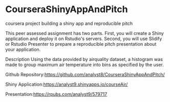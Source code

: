 # CourseraShinyAppAndPitch
coursera project building a shiny app and reproducible pitch

This peer assessed assignment has two parts. First, you will create a Shiny application and deploy it on Rstudio's servers. Second, you will use Slidify or Rstudio Presenter to prepare a reproducible pitch presentation about your application.

Description
Using the data provided by airquality dataset, a histogram was made to group maximum air temperature into bins as specified by the user.

Github Repository:https://github.com/analyst8/CourseraShinyAppAndPitch/

Shiny Application:https://analyst9.shinyapps.io/courseAir/

Presentation:https://rpubs.com/analyst9/579717
